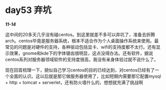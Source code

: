 # day53 弃坑

***11-14***

这中间的20多天几乎没有碰centos。到这里就差不多可以弃坑了，准备去折腾arch。centos毕竟是服务器系统，根本不适合作为个人桌面操作系统来使用。最常见的问题是对硬件的支持，各种驱动包括显卡、wifi的支持度都不太行。还有显示效果，gnome和kde下的字体锯齿很明显，这点没得办法。还有软件，据说centos系列对服务器领域软件的支持度很高，我没有亲身体验过就不说什么了。

现在回首梳理一下，貌似自己学习centos的目的已经达到，对centos已经有了一个全面的认识。这以后就是那它做服务器使用了，比如短期内需要那它配置mysql + http + tomcat + serverlet，还有防火墙什么的，想想就充满了挑战啊